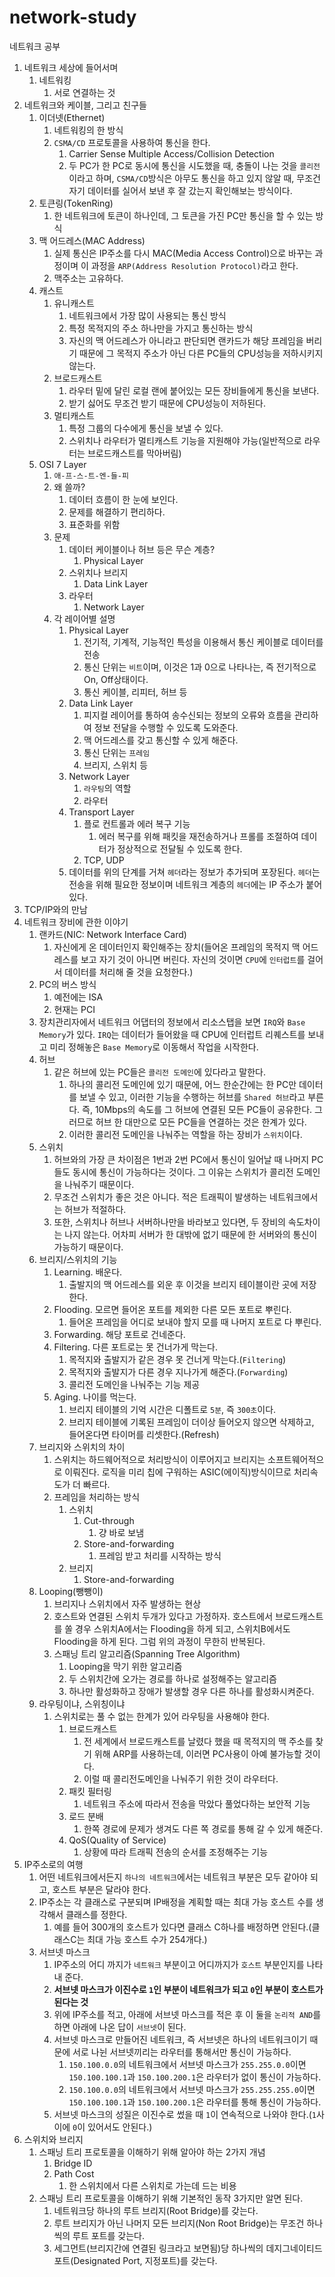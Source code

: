 # network-study
네트워크 공부
1. 네트워크 세상에 들어서며
   1. 네트워킹
      1. 서로 연결하는 것
2. 네트워크와 케이블, 그리고 친구들
   1. 이더넷(Ethernet)
      1. 네트워킹의 한 방식
      2. ``CSMA/CD`` 프로토콜을 사용하여 통신을 한다.
         1. Carrier Sense Multiple Access/Collision Detection 
         2. 두 PC가 한 PC로 동시에 통신을 시도했을 때, 충돌이 나는 것을 ``콜리전``이라고 하며, ``CSMA/CD``방식은 아무도 통신을 하고 있지 않알 때, 무조건 자기 데이터를 실어서 보낸 후 잘 갔는지 확인해보는 방식이다.
   2. 토큰링(TokenRing)
      1. 한 네트워크에 토큰이 하나인데, 그 토큰을 가진 PC만 통신을 할 수 있는 방식
   3. 맥 어드레스(MAC Address)
      1. 실제 통신은 IP주소를 다시 MAC(Media Access Control)으로 바꾸는 과정이며 이 과정을 ``ARP(Address Resolution Protocol)``라고 한다.
      2. 맥주소는 고유하다.
   4. 캐스트
      1. 유니캐스트
         1. 네트워크에서 가장 많이 사용되는 통신 방식
         2. 특정 목적지의 주소 하나만을 가지고 통신하는 방식
         3. 자신의 맥 어드레스가 아니라고 판단되면 랜카드가 해당 프레임을 버리기 때문에 그 목적지 주소가 아닌 다른 PC들의 CPU성능을 저하시키지 않는다.
      2. 브로드캐스트
         1. 라우터 밑에 달린 로컬 랜에 붙어있는 모든 장비들에게 통신을 보낸다.
         2. 받기 싫어도 무조건 받기 때문에 CPU성능이 저하된다.
      3. 멀티캐스트
         1. 특정 그룹의 다수에게 통신을 보낼 수 있다.
         2. 스위치나 라우터가 멀티캐스트 기능을 지원해야 가능(일반적으로 라우터는 브로드캐스트를 막아버림)
   5. OSI 7 Layer
      1. ``애-프-스-트-엔-들-피``
      2. 왜 쓸까?
         1. 데이터 흐름이 한 눈에 보인다.
         2. 문제를 해결하기 편리하다.
         3. 표준화를 위함
      3. 문제
         1. 데이터 케이블이나 허브 등은 무슨 계층?
            1. Physical Layer
         2. 스위치나 브리지
            1. Data Link Layer
         3. 라우터
            1. Network Layer
      4. 각 레이어별 설명
         1. Physical Layer
            1. 전기적, 기계적, 기능적인 특성을 이용해서 통신 케이블로 데이터를 전송
            2. 통신 단위는 ``비트``이며, 이것은 1과 0으로 나타나는, 즉 전기적으로 On, Off상태이다.
            3. 통신 케이블, 리피터, 허브 등
         2. Data Link Layer
            1. 피지컬 레이어를 통하여 송수신되는 정보의 오류와 흐름을 관리하여 정보 전달을 수행할 수 있도록 도와준다.
            2. 맥 어드레스를 갖고 통신할 수 있게 해준다.
            3. 통신 단위는 ``프레임``
            4. 브리지, 스위치 등
         3. Network Layer
            1. ``라우팅``의 역할
            2. 라우터
         4. Transport Layer
            1. 플로 컨트롤과 에러 복구 기능
               1. 에러 복구를 위해 패킷을 재전송하거나 프롤를 조절하여 데이터가 정상적으로 전달될 수 있도록 한다.
            2. TCP, UDP
         5. 데이터를 위의 단계를 거쳐 ``헤더``라는 정보가 추가되며 포장된다. ``헤더``는 전송을 위해 필요한 정보이며 네트워크 계층의 ``헤더``에는 IP 주소가 붙어 있다.
3. TCP/IP와의 만남
4. 네트워크 장비에 관한 이야기
   1. 랜카드(NIC: Network Interface Card)
      1. 자신에게 온 데이터인지 확인해주는 장치(들어온 프레임의 목적지 맥 어드레스를 보고 자기 것이 아니면 버린다. 자신의 것이면 ``CPU``에 ``인터럽트``를 걸어서 데이터를 처리해 줄 것을 요청한다.)
   2. PC의 버스 방식
      1. 예전에는 ISA
      2. 현재는 PCI
   3. 장치관리자에서 네트워크 어댑터의 정보에서 리소스탭을 보면 ``IRQ``와 ``Base Memory``가 있다. ``IRQ``는 데이터가 들어왔을 때 CPU에 인터럽트 리퀘스트를 보내고 미리 정해놓은 ``Base Memory``로 이동해서 작업을 시작한다.
   4. 허브
      1. 같은 허브에 있는 PC들은 ``콜리전 도메인``에 있다라고 말한다.
         1. 하나의 콜리전 도메인에 있기 때문에, 어느 한순간에는 한 PC만 데이터를 보낼 수 있고, 이러한 기능을 수행하는 허브를 ``Shared 허브``라고 부른다. 즉, 10Mbps의 속도를 그 허브에 연결된 모든 PC들이 공유한다. 그러므로 허브 한 대만으로 모든 PC들을 연결하는 것은 한계가 있다.
         2. 이러한 콜리전 도메인을 나눠주는 역할을 하는 장비가 ``스위치``이다.
   5. 스위치
      1. 허브와의 가장 큰 차이점은 1번과 2번 PC에서 통신이 일어날 때 나머지 PC들도 동시에 통신이 가능하다는 것이다. 그 이유는 스위치가 콜리전 도메인을 나눠주기 때문이다.
      2. 무조건 스위치가 좋은 것은 아니다. 적은 트래픽이 발생하는 네트워크에서는 허브가 적절하다. 
      3. 또한, 스위치나 허브나 서버하나만을 바라보고 있다면, 두 장비의 속도차이는 나지 않는다. 어차피 서버가 한 대밖에 없기 때문에 한 서버와의 통신이 가능하기 때문이다.
   6. 브리지/스위치의 기능
      1. Learning. 배운다.
         1. 출발지의 맥 어드레스를 외운 후 이것을 브리지 테이블이란 곳에 저장한다.
      2. Flooding. 모르면 들어온 포트를 제외한 다른 모든 포트로 뿌린다.
         1. 들어온 프레임을 어디로 보내야 할지 모를 때 나머지 포트로 다 뿌린다.
      3. Forwarding. 해당 포트로 건네준다.
      4. Filtering. 다른 포트로는 못 건너가게 막는다.
         1. 목적지와 출발지가 같은 경우 못 건너게 막는다.(``Filtering``)
         2. 목적지와 출발지가 다른 경우 지나가게 해준다.(``Forwarding``)
         3. 콜리전 도메인을 나눠주는 기능 제공
      5. Aging. 나이를 먹는다. 
         1. 브리지 테이블의 기억 시간은 디폴트로 ``5분``, 즉 ``300초``이다.
         2. 브리지 테이블에 기록된 프레임이 더이상 들어오지 않으면 삭제하고, 들어온다면 타이머를 리셋한다.(Refresh)
   7. 브리지와 스위치의 차이
      1. 스위치는 하드웨어적으로 처리방식이 이루어지고 브리지는 소프트웨어적으로 이뤄진다. 로직을 미리 칩에 구워하는 ASIC(에이직)방식이므로 처리속도가 더 빠르다.
      2. 프레임을 처리하는 방식
         1. 스위치
            1. Cut-through
               1. 걍 바로 보냄
            2. Store-and-forwarding
               1. 프레임 받고 처리를 시작하는 방식
         2. 브리지
            1. Store-and-forwarding
   8. Looping(뺑뺑이)
      1. 브리지나 스위치에서 자주 발생하는 현상
      2. 호스트와 연결된 스위치 두개가 있다고 가정하자. 호스트에서 브로드캐스트를 쏠 경우 스위치A에서는 Flooding을 하게 되고, 스위치B에서도 Flooding을 하게 된다. 그럼 위의 과정이 무한히 반복된다.
      3. 스패닝 트리 알고리즘(Spanning Tree Algorithm)
         1. Looping을 막기 위한 알고리즘
         2. 두 스위치간에 오가는 경로를 하나로 설정해주는 알고리즘
         3. 하나만 활성화하고 장애가 발생할 경우 다른 하나를 활성화시켜준다.
   9. 라우팅이냐, 스위칭이냐
      1. 스위치로는 풀 수 없는 한계가 있어 라우팅을 사용해야 한다.
         1.  브로드캐스트
             1.  전 세계에서 브로드캐스트를 날렸다 했을 때 목적지의 맥 주소를 찾기 위해 ARP를 사용하는데, 이러면 PC사용이 아예 불가능할 것이다.
             2.  이럴 때 콜리전도메인을 나눠주기 위한 것이 라우터다.
         2.  패킷 필터링
             1.  네트워크 주소에 따라서 전송을 막았다 풀었다하는 보안적 기능
         3.  로드 분배
             1.  한쪽 경로에 문제가 생겨도 다른 쪽 경로를 통해 갈 수 있게 해준다.
         4.  QoS(Quality of Service)
             1.  상황에 따라 트래픽 전송의 순서를 조정해주는 기능
5. IP주소로의 여행
   1. 어떤 네트워크에서든지 ``하나의 네트워크``에서는 네트워크 부분은 모두 같아야 되고, 호스트 부분은 달라야 한다.
   2. IP주소는 각 클래스로 구분되며 IP배정을 계획할 때는 최대 가능 호스트 수를 생각해서 클래스를 정한다.
      1. 예를 들어 300개의 호스트가 있다면 클래스 C하나를 배정하면 안된다.(클래스C는 최대 가능 호스트 수가 254개다.)
   3. 서브넷 마스크
      1. IP주소의 어디 까지가 ``네트워크`` 부분이고 어디까지가 ``호스트`` 부분인지를 나타내 준다.
      2. **서브넷 마스크가 이진수로 ``1``인 부분이 네트워크가 되고 ``0``인 부분이 호스트가 된다는 것**
      3. 위에 IP주소를 적고, 아래에 서브넷 마스크를 적은 후 이 둘을 ``논리적 AND``를 하면 아래에 나온 답이 ``서브넷``이 된다.
      4. 서브넷 마스크로 만들어진 네트워크, 즉 서브넷은 하나의 네트워크이기 때문에 서로 나뉜 서브넷끼리는 라우터를 통해서만 통신이 가능하다.
         1. ``150.100.0.0``의 네트워크에서 서브넷 마스크가 ``255.255.0.0``이면 ``150.100.100.1``과 ``150.100.200.1``은 라우터가 없이 통신이 가능하다.
         2. ``150.100.0.0``의 네트워크에서 서브넷 마스크가 ``255.255.255.0``이면 ``150.100.100.1``과 ``150.100.200.1``은 라우터를 통해 통신이 가능하다.
      5. 서브넷 마스크의 성질은 이진수로 썼을 때 ``1``이 연속적으로 나와야 한다.(``1``사이에 ``0``이 있어서도 안된다.)
6. 스위치와 브리지
   1. 스패닝 트리 프로토콜을 이해하기 위해 알아야 하는 2가지 개념
      1. Bridge ID
      2. Path Cost
         1. 한 스위치에서 다른 스위치로 가는데 드는 비용
   2. 스패닝 트리 프로토콜을 이해하기 위해 기본적인 동작 3가지만 알면 된다.
      1. 네트워크당 하나의 루트 브리지(Root Bridge)를 갖는다.
      2. 루트 브리지가 아닌 나머지 모든 브리지(Non Root Bridge)는 무조건 하나씩의 루트 포트를 갖는다.
      3. 세그먼트(브리지간에 연결된 링크라고 보면됨)당 하나씩의 데지그네이티드 포트(Designated Port, 지정포트)를 갖는다.